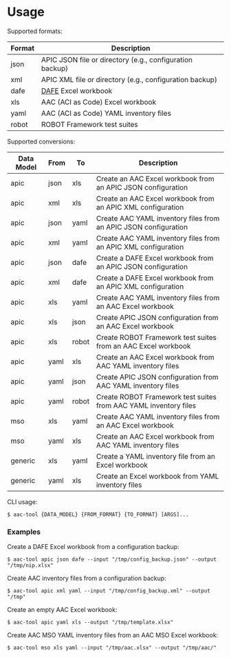 # Usage

Supported formats:

Format | Description
---|---
json | APIC JSON file or directory (e.g., configuration backup)
xml | APIC XML file or directory (e.g., configuration backup)
dafe | [DAFE](https://wwwin-github.cisco.com/AS-Community/DAFE) Excel workbook
xls | AAC (ACI as Code) Excel workbook
yaml | AAC (ACI as Code) YAML inventory files
robot | ROBOT Framework test suites

Supported conversions:

Data Model | From | To | Description
---|---|---|---
apic | json | xls | Create an AAC Excel workbook from an APIC JSON configuration
apic | xml | xls | Create an AAC Excel workbook from an APIC XML configuration
apic | json | yaml | Create AAC YAML inventory files from an APIC JSON configuration
apic | xml | yaml | Create AAC YAML inventory files from an APIC XML configuration
apic | json | dafe | Create a DAFE Excel workbook from an APIC JSON configuration
apic | xml | dafe | Create a DAFE Excel workbook from an APIC XML configuration
apic | xls | yaml | Create AAC YAML inventory files from an AAC Excel workbook
apic | xls | json | Create APIC JSON configuration from an AAC Excel workbook
apic | xls | robot | Create ROBOT Framework test suites from an AAC Excel workbook
apic | yaml | xls | Create an AAC Excel workbook from AAC YAML inventory files
apic | yaml | json | Create APIC JSON configuration from AAC YAML inventory files
apic | yaml | robot | Create ROBOT Framework test suites from AAC YAML inventory files
mso | xls | yaml | Create AAC YAML inventory files from an AAC Excel workbook
mso | yaml | xls | Create an AAC Excel workbook from AAC YAML inventory files
generic | xls | yaml | Create a YAML inventory file from an Excel workbook
generic | yaml | xls | Create an Excel workbook from YAML inventory files

CLI usage:

```
$ aac-tool {DATA_MODEL} {FROM_FORMAT} {TO_FORMAT} [ARGS]...
```

### Examples

Create a DAFE Excel workbook from a configuration backup:

```
$ aac-tool apic json dafe --input "/tmp/config_backup.json" --output "/tmp/nip.xlsx"
```

Create AAC inventory files from a configuration backup:

```
$ aac-tool apic xml yaml --input "/tmp/config_backup.xml" --output "/tmp"
```

Create an empty AAC Excel workbook:

```
$ aac-tool apic yaml xls --output "/tmp/template.xlsx"
```

Create AAC MSO YAML inventory files from an AAC MSO Excel workbook:

```
$ aac-tool mso xls yaml --input "/tmp/aac.xlsx" --output "/tmp/aac/"
```
